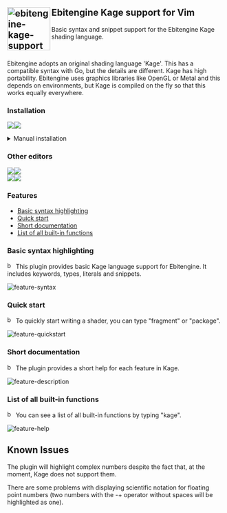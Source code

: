 ## <img align="left" width="100px" src="https://user-images.githubusercontent.com/19890545/179967638-6b0e4e7d-7f8c-412a-b87d-47ba8e694477.png" alt="ebitengine-kage-support" /> Ebitengine Kage support for Vim

Basic syntax and snippet support for the Ebitengine Kage shading language. 

<br>

Ebitengine adopts an original shading language 'Kage'. This has a compatible syntax with Go, but the details are different. Kage has high portability. Ebitengine uses graphics libraries like OpenGL or Metal and this depends on environments, but Kage is compiled on the fly so that this works equally everywhere.

### Installation

[![](https://img.shields.io/badge/get%20it%20from-555555?style=for-the-badge&logo=vim&logoColor=60b371)![](https://img.shields.io/badge/vim.org-60b371?style=for-the-badge)](https://www.vim.org/scripts/script.php?script_id=6021)

<details><summary>Manual installation</summary><br>
  
  Make sure you are using `vim > 8.0.2` with `python3` support. Building the latest version of vim:

  ```
  git clone https://github.com/vim/vim.git
  cd vim/src/
  ./configure --enable-python3interp
  make
  sudo make install
  ```

  Install `vim-plug` plugin manager:

  ```
  curl -fLo ~/.vim/autoload/plug.vim --create-dirs \
  https://raw.githubusercontent.com/junegunn/vim-plug/master/plug.vim
  ```

  Install `vim-easycomplete` and `ultisnips` to support hints and snippets:

  ```vim
  Plug 'jayli/vim-easycomplete'
  Plug 'SirVer/ultisnips'
  ```

  Install `sedyh/ebitengine-kage-vim` to enable syntax highlighting and snippet support for Kage:

  ```vim
  Plug 'sedyh/ebitengine-kage-vim'
  ```
  
</details>

### Other editors

[![](https://img.shields.io/badge/source-555555?style=for-the-badge&logo=sublimetext&logoColor=ba9759)](https://github.com/sedyh/ebitengine-kage-sublime)[![](https://img.shields.io/badge/download-ba9759?style=for-the-badge)](https://packagecontrol.io/packages/Ebitengine%20Kage)<br>
[![](https://img.shields.io/badge/source-555555?style=for-the-badge&logo=visualstudiocode&logoColor=72a9d4)](https://github.com/sedyh/ebitengine-kage-vscode)[![](https://img.shields.io/badge/download-72a9d4?style=for-the-badge)](https://marketplace.visualstudio.com/items?itemName=sedyh.ebitengine-kage)


### Features

- [Basic syntax highlighting](#basic-syntax-highlighting)
- [Quick start](#quick-start)
- [Short documentation](#short-documentation)
- [List of all built-in functions](#list-of-all-built-in-functions)

### Basic syntax highlighting

<a href="#features"><img src="https://user-images.githubusercontent.com/19890545/150034365-6561ab71-5cb4-466f-996c-ae4204ef7c12.png" alt="back" title="back" width="16px"/></a> This plugin provides basic Kage language support for Ebitengine. It includes keywords, types, literals and snippets.

![feature-syntax](https://user-images.githubusercontent.com/19890545/179100567-bcd809b1-d9b1-48e3-830a-55259feb463a.png)

### Quick start

<a href="#features"><img src="https://user-images.githubusercontent.com/19890545/150034365-6561ab71-5cb4-466f-996c-ae4204ef7c12.png" alt="back" title="back" width="16px"/></a> To quickly start writing a shader, you can type "fragment" or "package".

![feature-quickstart](https://user-images.githubusercontent.com/19890545/179321074-51b8bdf4-07d6-4ab9-b14d-8c201564becc.png)

### Short documentation

<a href="#features"><img src="https://user-images.githubusercontent.com/19890545/150034365-6561ab71-5cb4-466f-996c-ae4204ef7c12.png" alt="back" title="back" width="16px"/></a> The plugin provides a short help for each feature in Kage.

![feature-description](https://user-images.githubusercontent.com/19890545/179321166-23841d30-8e30-4784-9f53-d5067cf57463.png)

### List of all built-in functions

<a href="#features"><img src="https://user-images.githubusercontent.com/19890545/150034365-6561ab71-5cb4-466f-996c-ae4204ef7c12.png" alt="back" title="back" width="16px"/></a> You can see a list of all built-in functions by typing "kage".

![feature-help](https://user-images.githubusercontent.com/19890545/179321661-059ae3ca-f69e-4640-a213-ec3287b801b4.png)

## Known Issues

The plugin will highlight complex numbers despite the fact that, at the moment, Kage does not support them.

There are some problems with displaying scientific notation for floating point numbers (two numbers with the -+ operator without spaces will be highlighted as one).
